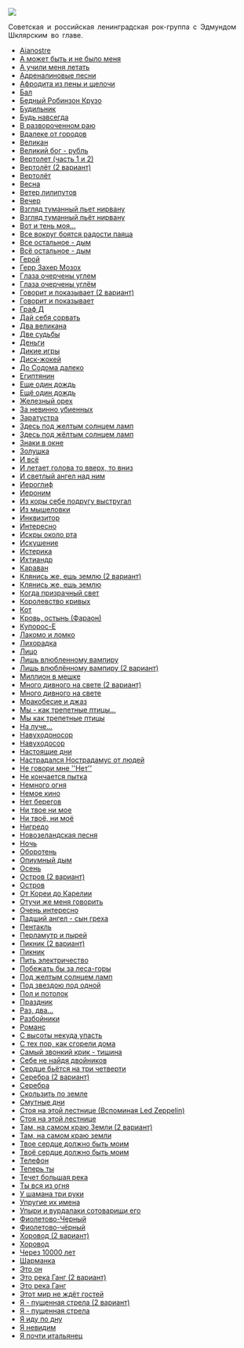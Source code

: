 ![](/songs/ноп/Пикник/piknik.jpg)  

Советская и российская ленинградская рок-группа с Эдмундом Шклярским во главе.

* [Aianostre](/songs/ноп/Пикник/Aianostre)
* [А может быть и не было меня](/songs/ноп/Пикник/А%20может%20быть%20и%20не%20было%20меня)
* [А учили меня летать](/songs/ноп/Пикник/А%20учили%20меня%20летать)
* [Адреналиновые песни](/songs/ноп/Пикник/Адреналиновые%20песни)
* [Афродита из пены и щелочи](/songs/ноп/Пикник/Афродита%20из%20пены%20и%20щелочи)
* [Бал](/songs/ноп/Пикник/Бал)
* [Бедный Робинзон Крузо](/songs/ноп/Пикник/Бедный%20Робинзон%20Крузо)
* [Будильник](/songs/ноп/Пикник/Будильник)
* [Будь навсегда](/songs/ноп/Пикник/Будь%20навсегда)
* [В развороченном раю](/songs/ноп/Пикник/В%20развороченном%20раю)
* [Вдалеке от городов](/songs/ноп/Пикник/Вдалеке%20от%20городов)
* [Великан](/songs/ноп/Пикник/Великан)
* [Великий бог - рубль](/songs/ноп/Пикник/Великий%20бог%20-%20рубль)
* [Вертолет (часть 1 и 2)](/songs/ноп/Пикник/Вертолет%20(часть%201%20и%202))
* [Вертолёт (2 вариант)](/songs/ноп/Пикник/Вертолёт%20(2%20вариант))
* [Вертолёт](/songs/ноп/Пикник/Вертолёт)
* [Весна](/songs/ноп/Пикник/Весна)
* [Ветер лилипутов](/songs/ноп/Пикник/Ветер%20лилипутов)
* [Вечер](/songs/ноп/Пикник/Вечер)
* [Взгляд туманный пьет нирвану](/songs/ноп/Пикник/Взгляд%20туманный%20пьет%20нирвану)
* [Взгляд туманный пьёт нирвану](/songs/ноп/Пикник/Взгляд%20туманный%20пьёт%20нирвану)
* [Вот и тень моя...](/songs/ноп/Пикник/Вот%20и%20тень%20моя...)
* [Все вокруг боятся радости паяца](/songs/ноп/Пикник/Все%20вокруг%20боятся%20радости%20паяца)
* [Все остальное - дым](/songs/ноп/Пикник/Все%20остальное%20-%20дым)
* [Всё остальное - дым](/songs/ноп/Пикник/Всё%20остальное%20-%20дым)
* [Герой](/songs/ноп/Пикник/Герой)
* [Герр Захер Мозох](/songs/ноп/Пикник/Герр%20Захер%20Мозох)
* [Глаза очерчены углем](/songs/ноп/Пикник/Глаза%20очерчены%20углем)
* [Глаза очерчены углём](/songs/ноп/Пикник/Глаза%20очерчены%20углём)
* [Говорит и показывает (2 вариант)](/songs/ноп/Пикник/Говорит%20и%20показывает%20(2%20вариант))
* [Говорит и показывает](/songs/ноп/Пикник/Говорит%20и%20показывает)
* [Граф Д](/songs/ноп/Пикник/Граф%20Д)
* [Дай себя сорвать](/songs/ноп/Пикник/Дай%20себя%20сорвать)
* [Два великана](/songs/ноп/Пикник/Два%20великана)
* [Две судьбы](/songs/ноп/Пикник/Две%20судьбы)
* [Деньги](/songs/ноп/Пикник/Деньги)
* [Дикие игры](/songs/ноп/Пикник/Дикие%20игры)
* [Диск-жокей](/songs/ноп/Пикник/Диск-жокей)
* [До Содома далеко](/songs/ноп/Пикник/До%20Содома%20далеко)
* [Египтянин](/songs/ноп/Пикник/Египтянин)
* [Еще один дождь](/songs/ноп/Пикник/Еще%20один%20дождь)
* [Ещё один дождь](/songs/ноп/Пикник/Ещё%20один%20дождь)
* [Железный орех](/songs/ноп/Пикник/Железный%20орех)
* [За невинно убиенных](/songs/ноп/Пикник/За%20невинно%20убиенных)
* [Заратустра](/songs/ноп/Пикник/Заратустра)
* [Здесь под желтым солнцем ламп](/songs/ноп/Пикник/Здесь%20под%20желтым%20солнцем%20ламп)
* [Здесь под жёлтым солнцем ламп](/songs/ноп/Пикник/Здесь%20под%20жёлтым%20солнцем%20ламп)
* [Знаки в окне](/songs/ноп/Пикник/Знаки%20в%20окне)
* [Золушка](/songs/ноп/Пикник/Золушка)
* [И всё](/songs/ноп/Пикник/И%20всё)
* [И летает голова то вверх, то вниз](/songs/ноп/Пикник/И%20летает%20голова%20то%20вверх,%20то%20вниз)
* [И светлый ангел над ним](/songs/ноп/Пикник/И%20светлый%20ангел%20над%20ним)
* [Иероглиф](/songs/ноп/Пикник/Иероглиф)
* [Иероним](/songs/ноп/Пикник/Иероним)
* [Из коры себе подругу выстругал](/songs/ноп/Пикник/Из%20коры%20себе%20подругу%20выстругал)
* [Из мышеловки](/songs/ноп/Пикник/Из%20мышеловки)
* [Инквизитор](/songs/ноп/Пикник/Инквизитор)
* [Интересно](/songs/ноп/Пикник/Интересно)
* [Искры около рта](/songs/ноп/Пикник/Искры%20около%20рта)
* [Искушение](/songs/ноп/Пикник/Искушение)
* [Истерика](/songs/ноп/Пикник/Истерика)
* [Ихтиандр](/songs/ноп/Пикник/Ихтиандр)
* [Караван](/songs/ноп/Пикник/Караван)
* [Клянись же, ешь землю (2 вариант)](/songs/ноп/Пикник/Клянись%20же,%20ешь%20землю%20(2%20вариант))
* [Клянись же, ешь землю](/songs/ноп/Пикник/Клянись%20же,%20ешь%20землю)
* [Когда призрачный свет](/songs/ноп/Пикник/Когда%20призрачный%20свет)
* [Королевство кривых](/songs/ноп/Пикник/Королевство%20кривых)
* [Кот](/songs/ноп/Пикник/Кот)
* [Кровь, остынь (Фараон)](/songs/ноп/Пикник/Кровь,%20остынь%20(Фараон))
* [Купорос-Е](/songs/ноп/Пикник/Купорос-Е)
* [Лакомо и ломко](/songs/ноп/Пикник/Лакомо%20и%20ломко)
* [Лихорадка](/songs/ноп/Пикник/Лихорадка)
* [Лицо](/songs/ноп/Пикник/Лицо)
* [Лишь влюбленному вампиру](/songs/ноп/Пикник/Лишь%20влюбленному%20вампиру)
* [Лишь влюблённому вампиру (2 вариант)](/songs/ноп/Пикник/Лишь%20влюблённому%20вампиру%20(2%20вариант))
* [Миллион в мешке](/songs/ноп/Пикник/Миллион%20в%20мешке)
* [Много дивного на свете (2 вариант)](/songs/ноп/Пикник/Много%20дивного%20на%20свете%20(2%20вариант))
* [Много дивного на свете](/songs/ноп/Пикник/Много%20дивного%20на%20свете)
* [Мракобесие и джаз](/songs/ноп/Пикник/Мракобесие%20и%20джаз)
* [Мы - как трепетные птицы...](/songs/ноп/Пикник/Мы%20-%20как%20трепетные%20птицы...)
* [Мы как трепетные птицы](/songs/ноп/Пикник/Мы%20как%20трепетные%20птицы)
* [На луче...](/songs/ноп/Пикник/На%20луче...)
* [Навуходоносор](/songs/ноп/Пикник/Навуходоносор)
* [Навуходосор](/songs/ноп/Пикник/Навуходосор)
* [Настоящие дни](/songs/ноп/Пикник/Настоящие%20дни)
* [Настрадался Нострадамус от людей](/songs/ноп/Пикник/Настрадался%20Нострадамус%20от%20людей)
* [Не говори мне ''Нет''](/songs/ноп/Пикник/Не%20говори%20мне%20''Нет'')
* [Не кончается пытка](/songs/ноп/Пикник/Не%20кончается%20пытка)
* [Немного огня](/songs/ноп/Пикник/Немного%20огня)
* [Немое кино](/songs/ноп/Пикник/Немое%20кино)
* [Нет берегов](/songs/ноп/Пикник/Нет%20берегов)
* [Ни твое ни мое](/songs/ноп/Пикник/Ни%20твое%20ни%20мое)
* [Ни твоё, ни моё](/songs/ноп/Пикник/Ни%20твоё,%20ни%20моё)
* [Нигредо](/songs/ноп/Пикник/Нигредо)
* [Новозеландская песня](/songs/ноп/Пикник/Новозеландская%20песня)
* [Ночь](/songs/ноп/Пикник/Ночь)
* [Оборотень](/songs/ноп/Пикник/Оборотень)
* [Опиумный дым](/songs/ноп/Пикник/Опиумный%20дым)
* [Осень](/songs/ноп/Пикник/Осень)
* [Остров (2 вариант)](/songs/ноп/Пикник/Остров%20(2%20вариант))
* [Остров](/songs/ноп/Пикник/Остров)
* [От Кореи до Карелии](/songs/ноп/Пикник/От%20Кореи%20до%20Карелии)
* [Отучи же меня говорить](/songs/ноп/Пикник/Отучи%20же%20меня%20говорить)
* [Очень интересно](/songs/ноп/Пикник/Очень%20интересно)
* [Падший ангел - сын греха](/songs/ноп/Пикник/Падший%20ангел%20-%20сын%20греха)
* [Пентакль](/songs/ноп/Пикник/Пентакль)
* [Перламутр и пырей](/songs/ноп/Пикник/Перламутр%20и%20пырей)
* [Пикник (2 вариант)](/songs/ноп/Пикник/Пикник%20(2%20вариант))
* [Пикник](/songs/ноп/Пикник/Пикник)
* [Пить электричество](/songs/ноп/Пикник/Пить%20электричество)
* [Побежать бы за леса-горы](/songs/ноп/Пикник/Побежать%20бы%20за%20леса-горы)
* [Под желтым солнцем ламп](/songs/ноп/Пикник/Под%20желтым%20солнцем%20ламп)
* [Под звездою под одной](/songs/ноп/Пикник/Под%20звездою%20под%20одной)
* [Пол и потолок](/songs/ноп/Пикник/Пол%20и%20потолок)
* [Праздник](/songs/ноп/Пикник/Праздник)
* [Раз, два...](/songs/ноп/Пикник/Раз,%20два...)
* [Разбойники](/songs/ноп/Пикник/Разбойники)
* [Романс](/songs/ноп/Пикник/Романс)
* [С высоты некуда упасть](/songs/ноп/Пикник/С%20высоты%20некуда%20упасть)
* [С тех пор, как сгорели дома](/songs/ноп/Пикник/С%20тех%20пор,%20как%20сгорели%20дома)
* [Самый звонкий крик - тишина](/songs/ноп/Пикник/Самый%20звонкий%20крик%20-%20тишина)
* [Себе не найдя двойников](/songs/ноп/Пикник/Себе%20не%20найдя%20двойников)
* [Сердце бьётся на три четверти](/songs/ноп/Пикник/Сердце%20бьётся%20на%20три%20четверти)
* [Серебра (2 вариант)](/songs/ноп/Пикник/Серебра%20(2%20вариант))
* [Серебра](/songs/ноп/Пикник/Серебра)
* [Скользить по земле](/songs/ноп/Пикник/Скользить%20по%20земле)
* [Смутные дни](/songs/ноп/Пикник/Смутные%20дни)
* [Стоя на этой лестнице (Вспоминая Led Zeppelin)](/songs/ноп/Пикник/Стоя%20на%20этой%20лестнице%20(Вспоминая%20Led%20Zeppelin))
* [Стоя на этой лестнице](/songs/ноп/Пикник/Стоя%20на%20этой%20лестнице)
* [Там, на самом краю Земли (2 вариант)](/songs/ноп/Пикник/Там,%20на%20самом%20краю%20Земли%20(2%20вариант))
* [Там, на самом краю земли](/songs/ноп/Пикник/Там,%20на%20самом%20краю%20земли)
* [Твое сердце должно быть моим](/songs/ноп/Пикник/Твое%20сердце%20должно%20быть%20моим)
* [Твоё сердце должно быть моим](/songs/ноп/Пикник/Твоё%20сердце%20должно%20быть%20моим)
* [Телефон](/songs/ноп/Пикник/Телефон)
* [Теперь ты](/songs/ноп/Пикник/Теперь%20ты)
* [Течет большая река](/songs/ноп/Пикник/Течет%20большая%20река)
* [Ты вся из огня](/songs/ноп/Пикник/Ты%20вся%20из%20огня)
* [У шамана три руки](/songs/ноп/Пикник/У%20шамана%20три%20руки)
* [Упругие их имена](/songs/ноп/Пикник/Упругие%20их%20имена)
* [Упыри и вурдалаки сотоварищи его](/songs/ноп/Пикник/Упыри%20и%20вурдалаки%20сотоварищи%20его)
* [Фиолетово-Черный](/songs/ноп/Пикник/Фиолетово-Черный)
* [Фиолетово-чёрный](/songs/ноп/Пикник/Фиолетово-чёрный)
* [Хоровод (2 вариант)](/songs/ноп/Пикник/Хоровод%20(2%20вариант))
* [Хоровод](/songs/ноп/Пикник/Хоровод)
* [Через 10000 лет](/songs/ноп/Пикник/Через%2010000%20лет)
* [Шарманка](/songs/ноп/Пикник/Шарманка)
* [Это он](/songs/ноп/Пикник/Это%20он)
* [Это река Ганг (2 вариант)](/songs/ноп/Пикник/Это%20река%20Ганг%20(2%20вариант))
* [Это река Ганг](/songs/ноп/Пикник/Это%20река%20Ганг)
* [Этот мир не ждёт гостей](/songs/ноп/Пикник/Этот%20мир%20не%20ждёт%20гостей)
* [Я - пущенная стрела (2 вариант)](/songs/ноп/Пикник/Я%20-%20пущенная%20стрела%20(2%20вариант))
* [Я - пущенная стрела](/songs/ноп/Пикник/Я%20-%20пущенная%20стрела)
* [Я иду по дну](/songs/ноп/Пикник/Я%20иду%20по%20дну)
* [Я невидим](/songs/ноп/Пикник/Я%20невидим)
* [Я почти итальянец](/songs/ноп/Пикник/Я%20почти%20итальянец)